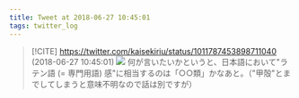 ```yaml
---
title: Tweet at 2018-06-27 10:45:01
tags: twitter_log
---
```


> [!CITE] https://twitter.com/kaisekiriu/status/1011787453898711040 (2018-06-27 10:45:01)
> ![](https://twitter.com/kaisekiriu/status/1011787453898711040)
> 何が言いたいかというと、日本語において"ラテン語 (= 専門用語) 感"に相当するのは「○○類」かなあと。（"甲殻"とまでしてしまうと意味不明なので話は別ですが）
